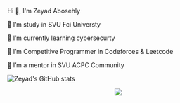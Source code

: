 Hi 👋, I'm Zeyad Abosehly

🔭 I’m study in SVU Fci Universty

🌱 I’m currently learning cybersecurty 

🤝 I’m Competitive Programmer in Codeforces & Leetcode

👯 I’m a mentor in SVU ACPC Community

![Zeyad's GitHub stats](https://github-readme-stats.vercel.app/api?username=Zeyad-Z0ZZ&show_icons=true&theme=transparent)



<p align="center">
  <a href="https://skillicons.dev">
    <img src="https://skillicons.dev/icons?i=vm,python,cpp,c,html,css,js,linux" />
  </a>
</p>
